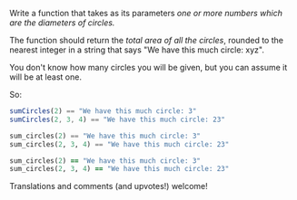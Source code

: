 Write a function that takes as its parameters *one or more numbers which are the diameters of circles.* 

The function should return the *total area of all the circles*, rounded to the nearest integer in a string that says "We have this much circle: xyz". 

You don't know how many circles you will be given, but you can assume it will be at least one.

So: 
```javascript
sumCircles(2) == "We have this much circle: 3"
sumCircles(2, 3, 4) == "We have this much circle: 23"
```
```python
sum_circles(2) == "We have this much circle: 3"
sum_circles(2, 3, 4) == "We have this much circle: 23"
```
```ruby
sum_circles(2) == "We have this much circle: 3"
sum_circles(2, 3, 4) == "We have this much circle: 23"
```

Translations and comments (and upvotes!) welcome!
